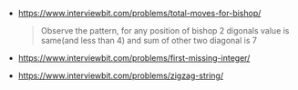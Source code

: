- https://www.interviewbit.com/problems/total-moves-for-bishop/

  > Observe the pattern, for any position of bishop 2 digonals value is same(and less than 4) and sum of other two diagonal is 7

- https://www.interviewbit.com/problems/first-missing-integer/

- https://www.interviewbit.com/problems/zigzag-string/
